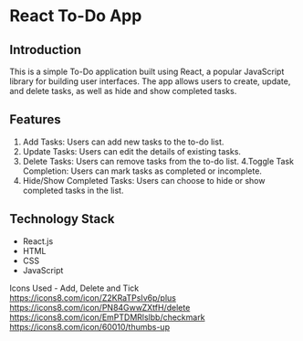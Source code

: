 # React To-Do App

## Introduction

This is a simple To-Do application built using React, a popular JavaScript library for building user interfaces. The app allows users to create, update, and delete tasks, as well as hide and show completed tasks.

## Features

1. Add Tasks: Users can add new tasks to the to-do list.
2. Update Tasks: Users can edit the details of existing tasks.
3. Delete Tasks: Users can remove tasks from the to-do list.
4.Toggle Task Completion: Users can mark tasks as completed or incomplete.
5. Hide/Show Completed Tasks: Users can choose to hide or show completed tasks in the list.

## Technology Stack
* React.js
* HTML
* CSS
* JavaScript


Icons Used - Add, Delete and Tick
https://icons8.com/icon/Z2KRaTPsIv6p/plus
https://icons8.com/icon/PN84GwwZXtfH/delete
https://icons8.com/icon/EmPTDMRlslbb/checkmark
https://icons8.com/icon/60010/thumbs-up